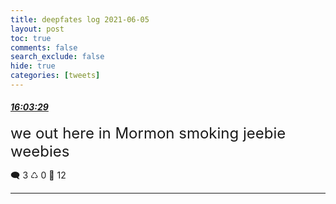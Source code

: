 ```yaml
---
title: deepfates log 2021-06-05
layout: post
toc: true
comments: false
search_exclude: false
hide: true
categories: [tweets]
---
```



#### <a href = "https://twitter.com/deepfates/status/1401298657735897090">*16:03:29*</a>

<font size="5">we out here in Mormon smoking jeebie weebies</font>



🗨️ 3 ♺ 0 🤍  12   

---
    
            

